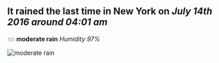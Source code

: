 ## It rained the last time in New York on *July 14th 2016 around 04:01 am*
💧💧💧  **moderate rain** *Humidity 97%*

![moderate rain](http://openweathermap.org/img/w/10n.png)
